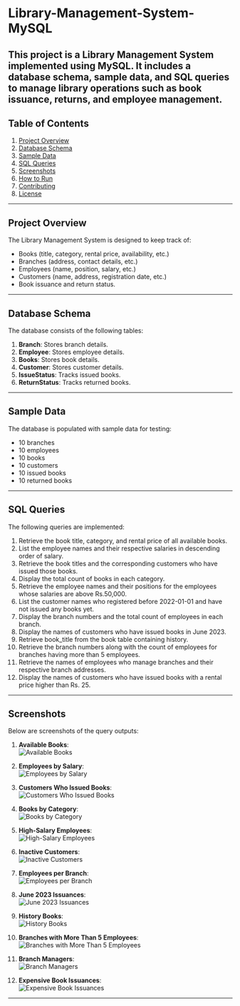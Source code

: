 # Library-Management-System-MySQL
This project is a **Library Management System** implemented using MySQL. It includes a database schema, sample data, and SQL queries to manage library operations such as book issuance, returns, and employee management.
---

## Table of Contents

1. [Project Overview](#project-overview)
2. [Database Schema](#database-schema)
3. [Sample Data](#sample-data)
4. [SQL Queries](#sql-queries)
5. [Screenshots](#screenshots)
6. [How to Run](#how-to-run)
7. [Contributing](#contributing)
8. [License](#license)

---

## Project Overview

The Library Management System is designed to keep track of:
- Books (title, category, rental price, availability, etc.)
- Branches (address, contact details, etc.)
- Employees (name, position, salary, etc.)
- Customers (name, address, registration date, etc.)
- Book issuance and return status.

---

## Database Schema

The database consists of the following tables:
1. **Branch**: Stores branch details.
2. **Employee**: Stores employee details.
3. **Books**: Stores book details.
4. **Customer**: Stores customer details.
5. **IssueStatus**: Tracks issued books.
6. **ReturnStatus**: Tracks returned books.

---

## Sample Data

The database is populated with sample data for testing:
- 10 branches
- 10 employees
- 10 books
- 10 customers
- 10 issued books
- 10 returned books

---
## SQL Queries

The following queries are implemented:
1. Retrieve the book title, category, and rental price of all available books.
2. List the employee names and their respective salaries in descending order of salary.
3. Retrieve the book titles and the corresponding customers who have issued those books.
4. Display the total count of books in each category.
5. Retrieve the employee names and their positions for the employees whose salaries are above Rs.50,000.
6. List the customer names who registered before 2022-01-01 and have not issued any books yet.
7. Display the branch numbers and the total count of employees in each branch.
8. Display the names of customers who have issued books in June 2023.
9. Retrieve book_title from the book table containing history.
10. Retrieve the branch numbers along with the count of employees for branches having more than 5 employees.
11. Retrieve the names of employees who manage branches and their respective branch addresses.
12. Display the names of customers who have issued books with a rental price higher than Rs. 25.

---

## Screenshots

Below are screenshots of the query outputs:

1. **Available Books**:<br>
   ![Available Books](Screenshots/Q.1.png)

2. **Employees by Salary**:<br>
   ![Employees by Salary](Screenshots/Q.2.png)

3. **Customers Who Issued Books**:<br>
   ![Customers Who Issued Books](Screenshots/Q.3.png)

4. **Books by Category**:<br>
   ![Books by Category](Screenshots/Q.4.png)

5. **High-Salary Employees**:<br>
   ![High-Salary Employees](Screenshots/Q.5.png)

6. **Inactive Customers**:<br>
   ![Inactive Customers](Screenshots/Q.6.png)

7. **Employees per Branch**:<br>
   ![Employees per Branch](Screenshots/Q.7.png)

8. **June 2023 Issuances**:<br>
   ![June 2023 Issuances](Screenshots/Q.8.png)

9. **History Books**:<br>
   ![History Books](Screenshots/Q.9.png)

10. **Branches with More Than 5 Employees**:<br>
    ![Branches with More Than 5 Employees](Screenshots/Q.10.png)

11. **Branch Managers**:<br>
    ![Branch Managers](Screenshots/Q.11.png)

12. **Expensive Book Issuances**:<br>
    ![Expensive Book Issuances](Screenshots/Q.12.png)

---
